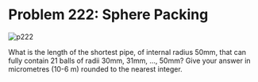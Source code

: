# Problem 222: Sphere Packing

![p222](img/222.gif)

What is the length of the shortest pipe, of internal radius 50mm, that
can fully contain 21 balls of radii 30mm, 31mm, ..., 50mm? Give your
answer in micrometres (10-6 m) rounded to the nearest integer.